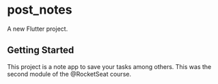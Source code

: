 # post_notes

A new Flutter project.

## Getting Started

This project is a note app to save your tasks among others.
This was the second module of the @RocketSeat course.
